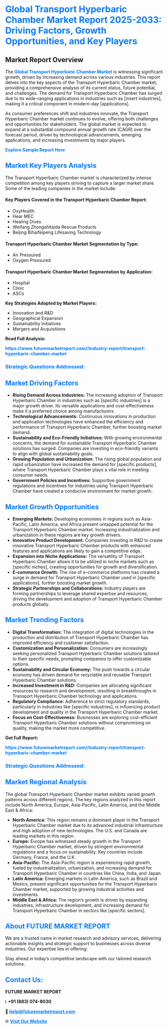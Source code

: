 <h1 style="color: #007BFF;">Global Transport Hyperbaric Chamber Market Report 2025-2033: Driving Factors, Growth Opportunities, and Key Players</h1>

<section id="overview">
<h2>Market Report Overview</h2>
<p>The <a href="https://www.futuremarketreport.com//industry-report/transport-hyperbaric-chamber-market" style="color: #007BFF; text-decoration: none;"><strong>Global Transport Hyperbaric Chamber Market</strong></a> is witnessing significant growth, driven by increasing demand across various industries. This report delves into the key aspects of the Transport Hyperbaric Chamber market, providing a comprehensive analysis of its current status, future potential, and challenges. The demand for Transport Hyperbaric Chamber has surged due to its wide-ranging applications in industries such as [insert industries], making it a critical component in modern-day [applications].</p>
<p>As consumer preferences shift and industries innovate, the Transport Hyperbaric Chamber market continues to evolve, offering both challenges and opportunities for stakeholders. The global market is expected to expand at a substantial compound annual growth rate (CAGR) over the forecast period, driven by technological advancements, emerging applications, and increasing investments by major players.</p>
</section>

<section id="overview">
<p><a href="https://www.futuremarketreport.com//request-sample/reportId=53299" style="color: #007BFF; text-decoration: none;"><strong>Explore Sample Report Here</strong></a></p>
</section>

<section id="key-players">
<h2 style="color: #007BFF;">Market Key Players Analysis</h2>
<p>The Transport Hyperbaric Chamber market is characterized by intense competition among key players striving to capture a larger market share. Some of the leading companies in the market include:</p>
<h4>Key Players Covered in the Transport Hyperbaric Chamber Report:</h4>
<ul><li>OxyHealth</li><li>Hear MEC</li><li>Healing Dives</li><li>Weifang Zhongshitaida Rescue Products</li><li>Beijing Bihaifeipeng Lifesaving Technology</li></ul>
<h4>Transport Hyperbaric Chamber Market Segmentation by Type:</h4>
<ul><li>Air Pressured</li><li>Oxygen Pressured</li></ul>

<h4>Transport Hyperbaric Chamber Market Segmentation by Application:</h4>
<ul><li>Hospital</li><li>Clinic</li><li>ASCs</li></ul>
<p><strong>Key Strategies Adopted by Market Players:</strong></p>
<ul>
<li>Innovation and R&D</li>
<li>Geographical Expansion</li>
<li>Sustainability Initiatives</li>
<li>Mergers and Acquisitions</li>
</ul>
</section>

<section>
<p><strong>Read Full Analysis: </strong></p><a href="https://www.futuremarketreport.com//industry-report/transport-hyperbaric-chamber-market" style="color: #007BFF; text-decoration: none;"><strong>https://www.futuremarketreport.com//industry-report/transport-hyperbaric-chamber-market</strong></a>
<h3 style="color: #007BFF;">Strategic Questions Addressed:</h3>
</section>

<section id="driving-factors">
<h2 style="color: #007BFF;">Market Driving Factors</h2>
<ul>
<li><strong>Rising Demand Across Industries:</strong> The increasing adoption of Transport Hyperbaric Chamber in industries such as [specific industries] is a major growth driver. Its versatile applications and cost-effectiveness make it a preferred choice among manufacturers.</li>
<li><strong>Technological Advancements:</strong> Continuous innovations in production and application technologies have enhanced the efficiency and performance of Transport Hyperbaric Chamber, further boosting market demand.</li>
<li><strong>Sustainability and Eco-Friendly Initiatives:</strong> With growing environmental concerns, the demand for sustainable Transport Hyperbaric Chamber solutions has surged. Companies are investing in eco-friendly variants to align with global sustainability goals.</li>
<li><strong>Growing Population and Urbanization:</strong> The rising global population and rapid urbanization have increased the demand for [specific products], where Transport Hyperbaric Chamber plays a vital role in meeting consumer needs.</li>
<li><strong>Government Policies and Incentives:</strong> Supportive government regulations and incentives for industries using Transport Hyperbaric Chamber have created a conducive environment for market growth.</li>
</ul>
</section>

<section id="growth-opportunities">
<h2 style="color: #007BFF;">Market Growth Opportunities</h2>
<ul>
<li><strong>Emerging Markets:</strong> Developing economies in regions such as Asia-Pacific, Latin America, and Africa present untapped potential for the Transport Hyperbaric Chamber market. Increasing industrialization and urbanization in these regions are key growth drivers.</li>
<li><strong>Innovative Product Development:</strong> Companies investing in R&D to create innovative Transport Hyperbaric Chamber products with enhanced features and applications are likely to gain a competitive edge.</li>
<li><strong>Expansion into Niche Applications:</strong> The versatility of Transport Hyperbaric Chamber allows it to be utilized in niche markets such as [specific niches], creating opportunities for growth and diversification.</li>
<li><strong>E-commerce Growth:</strong> The rise of e-commerce platforms has created a surge in demand for Transport Hyperbaric Chamber used in [specific applications], further boosting market growth.</li>
<li><strong>Strategic Partnerships and Collaborations:</strong> Industry players are forming partnerships to leverage shared expertise and resources, driving the development and adoption of Transport Hyperbaric Chamber products globally.</li>
</ul>
</section>

<section id="trending-factors">
<h2 style="color: #007BFF;">Market Trending Factors</h2>
<ul>
<li><strong>Digital Transformation:</strong> The integration of digital technologies in the production and distribution of Transport Hyperbaric Chamber has improved efficiency and customer satisfaction.</li>
<li><strong>Customization and Personalization:</strong> Consumers are increasingly seeking personalized Transport Hyperbaric Chamber solutions tailored to their specific needs, prompting companies to offer customizable options.</li>
<li><strong>Sustainability and Circular Economy:</strong> The push towards a circular economy has driven demand for recyclable and reusable Transport Hyperbaric Chamber solutions.</li>
<li><strong>Increased Investment in R&D:</strong> Companies are allocating significant resources to research and development, resulting in breakthroughs in Transport Hyperbaric Chamber technology and applications.</li>
<li><strong>Regulatory Compliance:</strong> Adherence to strict regulatory standards, particularly in industries like [specific industries], is influencing product development and quality in the Transport Hyperbaric Chamber market.</li>
<li><strong>Focus on Cost-Effectiveness:</strong> Businesses are exploring cost-efficient Transport Hyperbaric Chamber solutions without compromising on quality, making the market more competitive.</li>
</ul>
</section>

<section>
<p><strong>Get Full Report: </strong></p><a href="https://www.futuremarketreport.com//industry-report/transport-hyperbaric-chamber-market" style="color: #007BFF; text-decoration: none;"><strong>https://www.futuremarketreport.com//industry-report/transport-hyperbaric-chamber-market</strong></a>
<h3 style="color: #007BFF;">Strategic Questions Addressed:</h3>
</section>


<section id="regional-analysis">
<h2 style="color: #007BFF;">Market Regional Analysis</h2>
<p>The global Transport Hyperbaric Chamber market exhibits varied growth patterns across different regions. The key regions analyzed in this report include North America, Europe, Asia-Pacific, Latin America, and the Middle East & Africa:</p>
<ul>
<li><strong>North America:</strong> This region remains a dominant player in the Transport Hyperbaric Chamber market due to its advanced industrial infrastructure and high adoption of new technologies. The U.S. and Canada are leading markets in this region.</li>
<li><strong>Europe:</strong> Europe has witnessed steady growth in the Transport Hyperbaric Chamber market, driven by stringent environmental regulations and a focus on sustainability. Key countries include Germany, France, and the U.K.</li>
<li><strong>Asia-Pacific:</strong> The Asia-Pacific region is experiencing rapid growth, fueled by industrialization, urbanization, and increasing demand for Transport Hyperbaric Chamber in countries like China, India, and Japan.</li>
<li><strong>Latin America:</strong> Emerging markets in Latin America, such as Brazil and Mexico, present significant opportunities for the Transport Hyperbaric Chamber market, supported by growing industrial activities and investments.</li>
<li><strong>Middle East & Africa:</strong> The region’s growth is driven by expanding industries, infrastructure development, and increasing demand for Transport Hyperbaric Chamber in sectors like [specific sectors].</li>
</ul>
</section>

<footer>
<h2 style="color: #007BFF;">About FUTURE MARKET REPORT</h2>
<p>We are a trusted name in market research and advisory services, delivering actionable insights and strategic support to businesses across diverse industries. Our expertise lies in offering:</p>

<p>Stay ahead in today’s competitive landscape with our tailored research solutions.</p>

<h2 style="color: #007BFF;">Contact Us:</h2>
<p><strong>FUTURE MARKET REPORT</strong></p>
<p>📞 <strong>+91 (883) 074-8030</strong></p>
<p>📧 <strong><a href="mailto:help@futuremarketreport.com" style="color: #007BFF;">help@futuremarketreport.com</a></strong></p>
<p>🌐 <strong><a href="https://www.futuremarketreport.com/" style="color: #007BFF;">Visit Our Website</a></strong></p>
</footer>